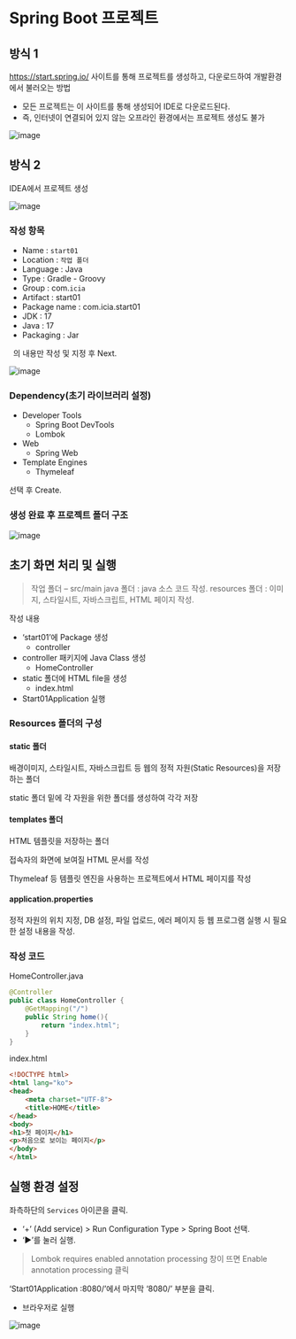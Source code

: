 # Spring Boot 프로젝트

## 방식 1
https://start.spring.io/ 사이트를 통해 프로젝트를 생성하고, 다운로드하여 개발환경에서 불러오는 방법
- 모든 프로젝트는 이 사이트를 통해 생성되어 IDE로 다운로드된다.
- 즉, 인터넷이 연결되어 있지 않는 오프라인 환경에서는 프로젝트 생성도 불가

![image](https://github.com/tiblo/spring_edu/assets/34559256/306882a4-fb45-401b-b4fc-f1e67a6ee37b)

## 방식 2
IDEA에서 프로젝트 생성

![image](https://github.com/tiblo/spring_edu/assets/34559256/e3fb90cc-7690-40aa-b82d-f9a877e576a3)

### 작성 항목
- Name : ``start01``
- Location : ``작업 폴더``
- Language : Java
- Type : Gradle - Groovy
- Group : com.``icia``
- Artifact : start01
- Package name : com.icia.start01
- JDK : 17
- Java : 17
- Packaging : Jar

`` ``의 내용만 작성 및 지정 후 Next.

![image](https://github.com/tiblo/spring_edu/assets/34559256/2a7b2a84-32d1-40b8-b5b9-52d400f353ac)

### Dependency(초기 라이브러리 설정)
- Developer Tools
  - Spring Boot DevTools
  - Lombok
- Web
  - Spring Web
- Template Engines
  - Thymeleaf

선택 후 Create.

### 생성 완료 후 프로젝트 폴더 구조

![image](https://github.com/tiblo/spring_edu/assets/34559256/5982f410-fd66-43d3-ab87-39977dcc7056)


## 초기 화면 처리 및 실행
> 작업 폴더 – src/main
> java 폴더 : java 소스 코드 작성.
> resources 폴더 : 이미지, 스타일시트, 자바스크립트, HTML 페이지 작성.

작성 내용
- ‘start01’에 Package 생성
  - controller
- controller 패키지에 Java Class 생성
  - HomeController
- static 폴더에 HTML file을 생성
  - index.html
- Start01Application 실행

### Resources 폴더의 구성
#### static 폴더
배경이미지, 스타일시트, 자바스크립트 등 웹의 정적 자원(Static Resources)을 저장하는 폴더

static 폴더 밑에 각 자원을 위한 폴더를 생성하여 각각 저장

#### templates 폴더
HTML 템플릿을 저장하는 폴더

접속자의 화면에 보여질 HTML 문서를 작성

Thymeleaf 등 템플릿 엔진을 사용하는 프로젝트에서 HTML 페이지를 작성

#### application.properties
정적 자원의 위치 지정, DB 설정, 파일 업로드, 에러 페이지 등 웹 프로그램 실행 시 필요한 설정 내용을 작성.

### 작성 코드
HomeController.java
```java
@Controller
public class HomeController {
    @GetMapping("/")
    public String home(){
        return "index.html";
    }
}
```

index.html
```html
<!DOCTYPE html>
<html lang="ko">
<head>
    <meta charset="UTF-8">
    <title>HOME</title>
</head>
<body>
<h1>첫 페이지</h1>
<p>처음으로 보이는 페이지</p>
</body>
</html>
```

## 실행 환경 설정
좌측하단의 ``Services`` 아이콘을 클릭.
- ‘+’ (Add service) > Run Configuration Type > Spring Boot 선택.
- ‘▶’를 눌러 실행.

> Lombok requires enabled annotation processing 창이 뜨면 Enable annotation processing 클릭

‘Start01Application :8080/’에서 마지막 ‘8080/’ 부분을 클릭. 
- 브라우저로 실행

![image](https://github.com/tiblo/spring_edu/assets/34559256/e13c3bc2-b620-4963-8063-dd93d7d2f2c8)

